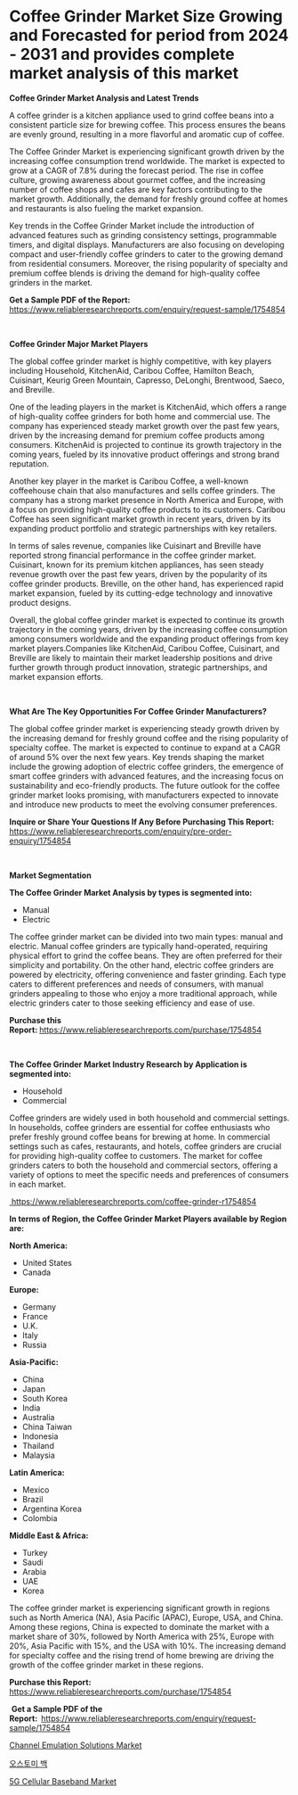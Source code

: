 <p><h1>Coffee Grinder Market Size Growing and Forecasted for period from 2024 - 2031 and provides complete market analysis of this market</h1></p><p><strong>Coffee Grinder Market Analysis and Latest Trends</strong></p>
<p><p>A coffee grinder is a kitchen appliance used to grind coffee beans into a consistent particle size for brewing coffee. This process ensures the beans are evenly ground, resulting in a more flavorful and aromatic cup of coffee.</p><p>The Coffee Grinder Market is experiencing significant growth driven by the increasing coffee consumption trend worldwide. The market is expected to grow at a CAGR of 7.8% during the forecast period. The rise in coffee culture, growing awareness about gourmet coffee, and the increasing number of coffee shops and cafes are key factors contributing to the market growth. Additionally, the demand for freshly ground coffee at homes and restaurants is also fueling the market expansion.</p><p>Key trends in the Coffee Grinder Market include the introduction of advanced features such as grinding consistency settings, programmable timers, and digital displays. Manufacturers are also focusing on developing compact and user-friendly coffee grinders to cater to the growing demand from residential consumers. Moreover, the rising popularity of specialty and premium coffee blends is driving the demand for high-quality coffee grinders in the market.</p></p>
<p><strong>Get a Sample PDF of the Report:&nbsp;</strong> <a href="https://www.reliableresearchreports.com/enquiry/request-sample/1754854">https://www.reliableresearchreports.com/enquiry/request-sample/1754854</a></p>
<p>&nbsp;</p>
<p><strong>Coffee Grinder Major Market Players</strong></p>
<p><p>The global coffee grinder market is highly competitive, with key players including Household, KitchenAid, Caribou Coffee, Hamilton Beach, Cuisinart, Keurig Green Mountain, Capresso, DeLonghi, Brentwood, Saeco, and Breville.</p><p>One of the leading players in the market is KitchenAid, which offers a range of high-quality coffee grinders for both home and commercial use. The company has experienced steady market growth over the past few years, driven by the increasing demand for premium coffee products among consumers. KitchenAid is projected to continue its growth trajectory in the coming years, fueled by its innovative product offerings and strong brand reputation.</p><p>Another key player in the market is Caribou Coffee, a well-known coffeehouse chain that also manufactures and sells coffee grinders. The company has a strong market presence in North America and Europe, with a focus on providing high-quality coffee products to its customers. Caribou Coffee has seen significant market growth in recent years, driven by its expanding product portfolio and strategic partnerships with key retailers.</p><p>In terms of sales revenue, companies like Cuisinart and Breville have reported strong financial performance in the coffee grinder market. Cuisinart, known for its premium kitchen appliances, has seen steady revenue growth over the past few years, driven by the popularity of its coffee grinder products. Breville, on the other hand, has experienced rapid market expansion, fueled by its cutting-edge technology and innovative product designs.</p><p>Overall, the global coffee grinder market is expected to continue its growth trajectory in the coming years, driven by the increasing coffee consumption among consumers worldwide and the expanding product offerings from key market players.Companies like KitchenAid, Caribou Coffee, Cuisinart, and Breville are likely to maintain their market leadership positions and drive further growth through product innovation, strategic partnerships, and market expansion efforts.</p></p>
<p>&nbsp;</p>
<p><strong>What Are The Key Opportunities For Coffee Grinder Manufacturers?</strong></p>
<p><p>The global coffee grinder market is experiencing steady growth driven by the increasing demand for freshly ground coffee and the rising popularity of specialty coffee. The market is expected to continue to expand at a CAGR of around 5% over the next few years. Key trends shaping the market include the growing adoption of electric coffee grinders, the emergence of smart coffee grinders with advanced features, and the increasing focus on sustainability and eco-friendly products. The future outlook for the coffee grinder market looks promising, with manufacturers expected to innovate and introduce new products to meet the evolving consumer preferences.</p></p>
<p><strong>Inquire or Share Your Questions If Any Before Purchasing This Report:</strong> <a href="https://www.reliableresearchreports.com/enquiry/pre-order-enquiry/1754854">https://www.reliableresearchreports.com/enquiry/pre-order-enquiry/1754854</a></p>
<p>&nbsp;</p>
<p><strong>Market Segmentation</strong></p>
<p><strong>The Coffee Grinder Market Analysis by types is segmented into:</strong></p>
<p><ul><li>Manual</li><li>Electric</li></ul></p>
<p><p>The coffee grinder market can be divided into two main types: manual and electric. Manual coffee grinders are typically hand-operated, requiring physical effort to grind the coffee beans. They are often preferred for their simplicity and portability. On the other hand, electric coffee grinders are powered by electricity, offering convenience and faster grinding. Each type caters to different preferences and needs of consumers, with manual grinders appealing to those who enjoy a more traditional approach, while electric grinders cater to those seeking efficiency and ease of use.</p></p>
<p><strong>Purchase this Report:&nbsp;</strong><a href="https://www.reliableresearchreports.com/purchase/1754854">https://www.reliableresearchreports.com/purchase/1754854</a></p>
<p>&nbsp;</p>
<p><strong>The Coffee Grinder Market Industry Research by Application is segmented into:</strong></p>
<p><ul><li>Household</li><li>Commercial</li></ul></p>
<p><p>Coffee grinders are widely used in both household and commercial settings. In households, coffee grinders are essential for coffee enthusiasts who prefer freshly ground coffee beans for brewing at home. In commercial settings such as cafes, restaurants, and hotels, coffee grinders are crucial for providing high-quality coffee to customers. The market for coffee grinders caters to both the household and commercial sectors, offering a variety of options to meet the specific needs and preferences of consumers in each market.</p></p>
<p><a href="https://www.reliableresearchreports.com/coffee-grinder-r1754854">&nbsp;https://www.reliableresearchreports.com/coffee-grinder-r1754854</a></p>
<p><strong>In terms of Region, the Coffee Grinder Market Players available by Region are:</strong></p>
<p>
    <p> <strong> North America: </strong>
        <ul>
            <li>United States</li>
            <li>Canada</li>
        </ul>
        </p> 
    <p> <strong> Europe: </strong>
        <ul>
            <li>Germany</li>
            <li>France</li>
            <li>U.K.</li>
            <li>Italy</li>
            <li>Russia</li>
        </ul>
        </p> 
    <p> <strong> Asia-Pacific: </strong>
        <ul>
            <li>China</li>
            <li>Japan</li>
            <li>South Korea</li>
            <li>India</li>
            <li>Australia</li>
            <li>China Taiwan</li>
            <li>Indonesia</li>
            <li>Thailand</li>
            <li>Malaysia</li>
        </ul>
        </p> 
    <p> <strong> Latin America: </strong>
        <ul>
            <li>Mexico</li>
            <li>Brazil</li>
            <li>Argentina Korea</li>
            <li>Colombia</li>
        </ul>
        </p> 
    <p> <strong> Middle East & Africa: </strong>
        <ul>
            <li>Turkey</li>
            <li>Saudi</li>
            <li>Arabia</li>
            <li>UAE</li>
            <li>Korea</li>
        </ul>
    </p>
    </p>
<p><p>The coffee grinder market is experiencing significant growth in regions such as North America (NA), Asia Pacific (APAC), Europe, USA, and China. Among these regions, China is expected to dominate the market with a market share of 30%, followed by North America with 25%, Europe with 20%, Asia Pacific with 15%, and the USA with 10%. The increasing demand for specialty coffee and the rising trend of home brewing are driving the growth of the coffee grinder market in these regions.</p></p>
<p><strong>Purchase this Report: </strong><a href="https://www.reliableresearchreports.com/purchase/1754854">https://www.reliableresearchreports.com/purchase/1754854</a></p>
<p>&nbsp;<strong>Get a Sample PDF of the Report:&nbsp;&nbsp;</strong><a href="https://www.reliableresearchreports.com/enquiry/request-sample/1754854">https://www.reliableresearchreports.com/enquiry/request-sample/1754854</a></p>
<p><strong></strong></p>
<p><p><a href="https://www.linkedin.com/pulse/analyzing-channel-emulation-solutions-market-global-industry-zcruf?trackingId=R0ITB2d7aPpb%2Bueet%2BGQ2A%3D%3D">Channel Emulation Solutions Market</a></p><p><a href="https://github.com/hzumrdvas204296/Market-Research-Report-List-1/blob/main/541735141219.md">오스토미 백</a></p><p><a href="https://www.linkedin.com/pulse/5g-cellular-basebandnbspmarket-focuses-market-share-size-hbsie?trackingId=K7cYlGWFihUubnMsAbiFKw%3D%3D">5G Cellular Baseband Market</a></p></p>